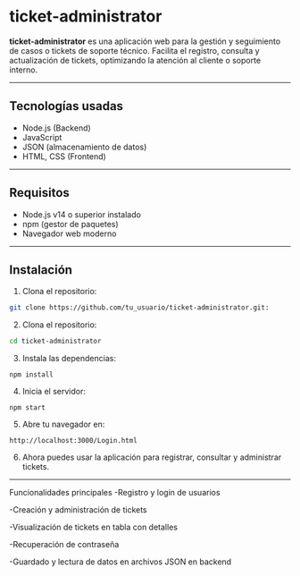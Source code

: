 # ticket-administrator

**ticket-administrator** es una aplicación web para la gestión y seguimiento de casos o tickets de soporte técnico. Facilita el registro, consulta y actualización de tickets, optimizando la atención al cliente o soporte interno.

---

## Tecnologías usadas

- Node.js (Backend)
- JavaScript
- JSON (almacenamiento de datos)
- HTML, CSS (Frontend)

---

## Requisitos

- Node.js v14 o superior instalado
- npm (gestor de paquetes)
- Navegador web moderno

---

## Instalación

1. Clona el repositorio:

```bash
git clone https://github.com/tu_usuario/ticket-administrator.git:
```
2. Clona el repositorio:

```bash
cd ticket-administrator
```
3. Instala las dependencias:
```
npm install
```
4. Inicia el servidor:
```
npm start
```
5. Abre tu navegador en:
```
http://localhost:3000/Login.html
```
6. Ahora puedes usar la aplicación para registrar, consultar y administrar tickets.
---
Funcionalidades principales
-Registro y login de usuarios

-Creación y administración de tickets

-Visualización de tickets en tabla con detalles

-Recuperación de contraseña

-Guardado y lectura de datos en archivos JSON en backend

